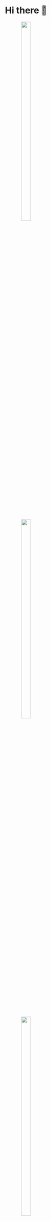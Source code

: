 <div align="center">
  <h1>Hi there 👋</h1>
  <a href="https://github.com/anuraghazra/github-readme-stats">
    <img src="https://github-readme-stats.vercel.app/api?username=65787978&theme=gotham&show_icons=true&hide_border=false&count_private=true" style="width: 40%; max-width: 75px; height: auto;" />
  </a>
  <br>
  <a href="https://git.io/streak-stats">
     <img src="https://github-readme-streak-stats.herokuapp.com/?user=65787978&theme=gotham&hide_border=false" style="width: 40%; max-width: 75px; height: auto;" />
  </a>
  <br>
  <a href="https://github.com/anuraghazra/github-readme-stats">
    <img src="https://github-readme-stats.vercel.app/api/top-langs/?username=65787978&theme=gotham&show_icons=true&hide_border=false&layout=compact" style="width: 40%; max-width: 75px; height: auto;" />
  </a>
</div>
